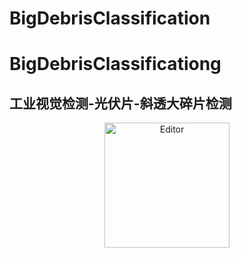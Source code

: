 ﻿# BigDebrisClassification
# BigDebrisClassificationg
## 工业视觉检测-光伏片-斜透大碎片检测
 <div align="center">
	<img src="https://github.com/ZhuJD-China/BigDebrisClassification/result/category.png" alt="Editor" width="200">
</div>
